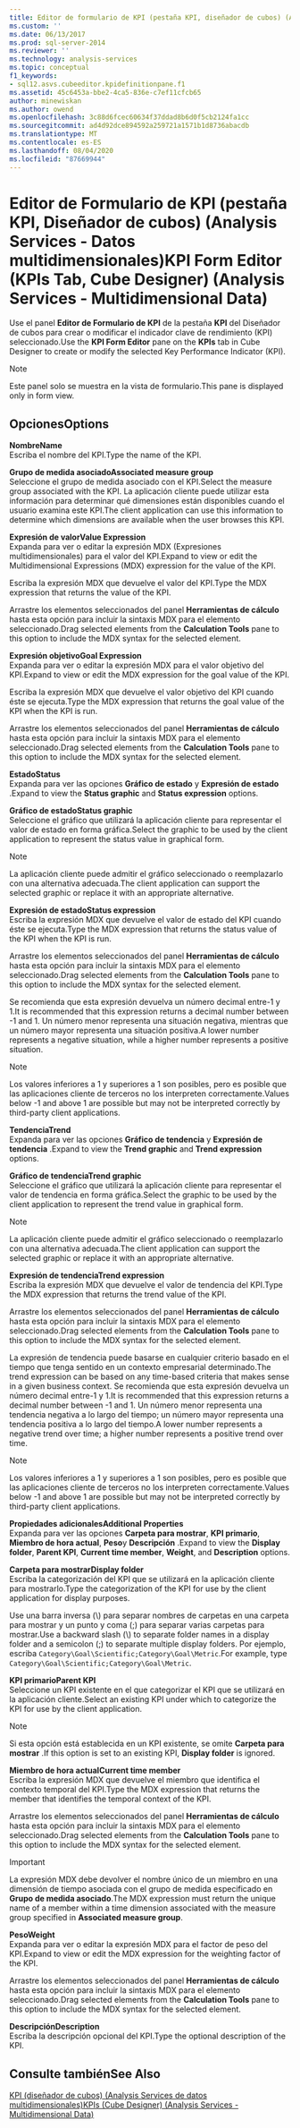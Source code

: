 ```yaml
---
title: Editor de formulario de KPI (pestaña KPI, diseñador de cubos) (Analysis Services-datos multidimensionales) | Microsoft Docs
ms.custom: ''
ms.date: 06/13/2017
ms.prod: sql-server-2014
ms.reviewer: ''
ms.technology: analysis-services
ms.topic: conceptual
f1_keywords:
- sql12.asvs.cubeeditor.kpidefinitionpane.f1
ms.assetid: 45c6453a-bbe2-4ca5-836e-c7ef11cfcb65
author: minewiskan
ms.author: owend
ms.openlocfilehash: 3c88d6fcec60634f37ddad8b6d0f5cb2124fa1cc
ms.sourcegitcommit: ad4d92dce894592a259721a1571b1d8736abacdb
ms.translationtype: MT
ms.contentlocale: es-ES
ms.lasthandoff: 08/04/2020
ms.locfileid: "87669944"
---
```

# <a name="kpi-form-editor-kpis-tab-cube-designer-analysis-services---multidimensional-data"></a><span data-ttu-id="dfbd8-102">Editor de Formulario de KPI (pestaña KPI, Diseñador de cubos) (Analysis Services - Datos multidimensionales)</span><span class="sxs-lookup"><span data-stu-id="dfbd8-102">KPI Form Editor (KPIs Tab, Cube Designer) (Analysis Services - Multidimensional Data)</span></span>
  <span data-ttu-id="dfbd8-103">Use el panel **Editor de Formulario de KPI** de la pestaña **KPI** del Diseñador de cubos para crear o modificar el indicador clave de rendimiento (KPI) seleccionado.</span><span class="sxs-lookup"><span data-stu-id="dfbd8-103">Use the **KPI Form Editor** pane on the **KPIs** tab in Cube Designer to create or modify the selected Key Performance Indicator (KPI).</span></span>  
  
> [!NOTE]  
>  <span data-ttu-id="dfbd8-104">Este panel solo se muestra en la vista de formulario.</span><span class="sxs-lookup"><span data-stu-id="dfbd8-104">This pane is displayed only in form view.</span></span>  
  
## <a name="options"></a><span data-ttu-id="dfbd8-105">Opciones</span><span class="sxs-lookup"><span data-stu-id="dfbd8-105">Options</span></span>  
 <span data-ttu-id="dfbd8-106">**Nombre**</span><span class="sxs-lookup"><span data-stu-id="dfbd8-106">**Name**</span></span>  
 <span data-ttu-id="dfbd8-107">Escriba el nombre del KPI.</span><span class="sxs-lookup"><span data-stu-id="dfbd8-107">Type the name of the KPI.</span></span>  
  
 <span data-ttu-id="dfbd8-108">**Grupo de medida asociado**</span><span class="sxs-lookup"><span data-stu-id="dfbd8-108">**Associated measure group**</span></span>  
 <span data-ttu-id="dfbd8-109">Seleccione el grupo de medida asociado con el KPI.</span><span class="sxs-lookup"><span data-stu-id="dfbd8-109">Select the measure group associated with the KPI.</span></span> <span data-ttu-id="dfbd8-110">La aplicación cliente puede utilizar esta información para determinar qué dimensiones están disponibles cuando el usuario examina este KPI.</span><span class="sxs-lookup"><span data-stu-id="dfbd8-110">The client application can use this information to determine which dimensions are available when the user browses this KPI.</span></span>  
  
 <span data-ttu-id="dfbd8-111">**Expresión de valor**</span><span class="sxs-lookup"><span data-stu-id="dfbd8-111">**Value Expression**</span></span>  
 <span data-ttu-id="dfbd8-112">Expanda para ver o editar la expresión MDX (Expresiones multidimensionales) para el valor del KPI.</span><span class="sxs-lookup"><span data-stu-id="dfbd8-112">Expand to view or edit the Multidimensional Expressions (MDX) expression for the value of the KPI.</span></span>  
  
 <span data-ttu-id="dfbd8-113">Escriba la expresión MDX que devuelve el valor del KPI.</span><span class="sxs-lookup"><span data-stu-id="dfbd8-113">Type the MDX expression that returns the value of the KPI.</span></span>  
  
 <span data-ttu-id="dfbd8-114">Arrastre los elementos seleccionados del panel **Herramientas de cálculo** hasta esta opción para incluir la sintaxis MDX para el elemento seleccionado.</span><span class="sxs-lookup"><span data-stu-id="dfbd8-114">Drag selected elements from the **Calculation Tools** pane to this option to include the MDX syntax for the selected element.</span></span>  
  
 <span data-ttu-id="dfbd8-115">**Expresión objetivo**</span><span class="sxs-lookup"><span data-stu-id="dfbd8-115">**Goal Expression**</span></span>  
 <span data-ttu-id="dfbd8-116">Expanda para ver o editar la expresión MDX para el valor objetivo del KPI.</span><span class="sxs-lookup"><span data-stu-id="dfbd8-116">Expand to view or edit the MDX expression for the goal value of the KPI.</span></span>  
  
 <span data-ttu-id="dfbd8-117">Escriba la expresión MDX que devuelve el valor objetivo del KPI cuando éste se ejecuta.</span><span class="sxs-lookup"><span data-stu-id="dfbd8-117">Type the MDX expression that returns the goal value of the KPI when the KPI is run.</span></span>  
  
 <span data-ttu-id="dfbd8-118">Arrastre los elementos seleccionados del panel **Herramientas de cálculo** hasta esta opción para incluir la sintaxis MDX para el elemento seleccionado.</span><span class="sxs-lookup"><span data-stu-id="dfbd8-118">Drag selected elements from the **Calculation Tools** pane to this option to include the MDX syntax for the selected element.</span></span>  
  
 <span data-ttu-id="dfbd8-119">**Estado**</span><span class="sxs-lookup"><span data-stu-id="dfbd8-119">**Status**</span></span>  
 <span data-ttu-id="dfbd8-120">Expanda para ver las opciones **Gráfico de estado** y **Expresión de estado** .</span><span class="sxs-lookup"><span data-stu-id="dfbd8-120">Expand to view the **Status graphic** and **Status expression** options.</span></span>  
  
 <span data-ttu-id="dfbd8-121">**Gráfico de estado**</span><span class="sxs-lookup"><span data-stu-id="dfbd8-121">**Status graphic**</span></span>  
 <span data-ttu-id="dfbd8-122">Seleccione el gráfico que utilizará la aplicación cliente para representar el valor de estado en forma gráfica.</span><span class="sxs-lookup"><span data-stu-id="dfbd8-122">Select the graphic to be used by the client application to represent the status value in graphical form.</span></span>  
  
> [!NOTE]  
>  <span data-ttu-id="dfbd8-123">La aplicación cliente puede admitir el gráfico seleccionado o reemplazarlo con una alternativa adecuada.</span><span class="sxs-lookup"><span data-stu-id="dfbd8-123">The client application can support the selected graphic or replace it with an appropriate alternative.</span></span>  
  
 <span data-ttu-id="dfbd8-124">**Expresión de estado**</span><span class="sxs-lookup"><span data-stu-id="dfbd8-124">**Status expression**</span></span>  
 <span data-ttu-id="dfbd8-125">Escriba la expresión MDX que devuelve el valor de estado del KPI cuando éste se ejecuta.</span><span class="sxs-lookup"><span data-stu-id="dfbd8-125">Type the MDX expression that returns the status value of the KPI when the KPI is run.</span></span>  
  
 <span data-ttu-id="dfbd8-126">Arrastre los elementos seleccionados del panel **Herramientas de cálculo** hasta esta opción para incluir la sintaxis MDX para el elemento seleccionado.</span><span class="sxs-lookup"><span data-stu-id="dfbd8-126">Drag selected elements from the **Calculation Tools** pane to this option to include the MDX syntax for the selected element.</span></span>  
  
 <span data-ttu-id="dfbd8-127">Se recomienda que esta expresión devuelva un número decimal entre-1 y 1.</span><span class="sxs-lookup"><span data-stu-id="dfbd8-127">It is recommended that this expression returns a decimal number between -1 and 1.</span></span> <span data-ttu-id="dfbd8-128">Un número menor representa una situación negativa, mientras que un número mayor representa una situación positiva.</span><span class="sxs-lookup"><span data-stu-id="dfbd8-128">A lower number represents a negative situation, while a higher number represents a positive situation.</span></span>  
  
> [!NOTE]  
>  <span data-ttu-id="dfbd8-129">Los valores inferiores a 1 y superiores a 1 son posibles, pero es posible que las aplicaciones cliente de terceros no los interpreten correctamente.</span><span class="sxs-lookup"><span data-stu-id="dfbd8-129">Values below -1 and above 1 are possible but may not be interpreted correctly by third-party client applications.</span></span>  
  
 <span data-ttu-id="dfbd8-130">**Tendencia**</span><span class="sxs-lookup"><span data-stu-id="dfbd8-130">**Trend**</span></span>  
 <span data-ttu-id="dfbd8-131">Expanda para ver las opciones **Gráfico de tendencia** y **Expresión de tendencia** .</span><span class="sxs-lookup"><span data-stu-id="dfbd8-131">Expand to view the **Trend graphic** and **Trend expression** options.</span></span>  
  
 <span data-ttu-id="dfbd8-132">**Gráfico de tendencia**</span><span class="sxs-lookup"><span data-stu-id="dfbd8-132">**Trend graphic**</span></span>  
 <span data-ttu-id="dfbd8-133">Seleccione el gráfico que utilizará la aplicación cliente para representar el valor de tendencia en forma gráfica.</span><span class="sxs-lookup"><span data-stu-id="dfbd8-133">Select the graphic to be used by the client application to represent the trend value in graphical form.</span></span>  
  
> [!NOTE]  
>  <span data-ttu-id="dfbd8-134">La aplicación cliente puede admitir el gráfico seleccionado o reemplazarlo con una alternativa adecuada.</span><span class="sxs-lookup"><span data-stu-id="dfbd8-134">The client application can support the selected graphic or replace it with an appropriate alternative.</span></span>  
  
 <span data-ttu-id="dfbd8-135">**Expresión de tendencia**</span><span class="sxs-lookup"><span data-stu-id="dfbd8-135">**Trend expression**</span></span>  
 <span data-ttu-id="dfbd8-136">Escriba la expresión MDX que devuelve el valor de tendencia del KPI.</span><span class="sxs-lookup"><span data-stu-id="dfbd8-136">Type the MDX expression that returns the trend value of the KPI.</span></span>  
  
 <span data-ttu-id="dfbd8-137">Arrastre los elementos seleccionados del panel **Herramientas de cálculo** hasta esta opción para incluir la sintaxis MDX para el elemento seleccionado.</span><span class="sxs-lookup"><span data-stu-id="dfbd8-137">Drag selected elements from the **Calculation Tools** pane to this option to include the MDX syntax for the selected element.</span></span>  
  
 <span data-ttu-id="dfbd8-138">La expresión de tendencia puede basarse en cualquier criterio basado en el tiempo que tenga sentido en un contexto empresarial determinado.</span><span class="sxs-lookup"><span data-stu-id="dfbd8-138">The trend expression can be based on any time-based criteria that makes sense in a given business context.</span></span> <span data-ttu-id="dfbd8-139">Se recomienda que esta expresión devuelva un número decimal entre-1 y 1.</span><span class="sxs-lookup"><span data-stu-id="dfbd8-139">It is recommended that this expression returns a decimal number between -1 and 1.</span></span> <span data-ttu-id="dfbd8-140">Un número menor representa una tendencia negativa a lo largo del tiempo; un número mayor representa una tendencia positiva a lo largo del tiempo.</span><span class="sxs-lookup"><span data-stu-id="dfbd8-140">A lower number represents a negative trend over time; a higher number represents a positive trend over time.</span></span>  
  
> [!NOTE]  
>  <span data-ttu-id="dfbd8-141">Los valores inferiores a 1 y superiores a 1 son posibles, pero es posible que las aplicaciones cliente de terceros no los interpreten correctamente.</span><span class="sxs-lookup"><span data-stu-id="dfbd8-141">Values below -1 and above 1 are possible but may not be interpreted correctly by third-party client applications.</span></span>  
  
 <span data-ttu-id="dfbd8-142">**Propiedades adicionales**</span><span class="sxs-lookup"><span data-stu-id="dfbd8-142">**Additional Properties**</span></span>  
 <span data-ttu-id="dfbd8-143">Expanda para ver las opciones **Carpeta para mostrar**, **KPI primario**, **Miembro de hora actual**, **Peso**y **Descripción** .</span><span class="sxs-lookup"><span data-stu-id="dfbd8-143">Expand to view the **Display folder**, **Parent KPI**, **Current time member**, **Weight**, and **Description** options.</span></span>  
  
 <span data-ttu-id="dfbd8-144">**Carpeta para mostrar**</span><span class="sxs-lookup"><span data-stu-id="dfbd8-144">**Display folder**</span></span>  
 <span data-ttu-id="dfbd8-145">Escriba la categorización del KPI que se utilizará en la aplicación cliente para mostrarlo.</span><span class="sxs-lookup"><span data-stu-id="dfbd8-145">Type the categorization of the KPI for use by the client application for display purposes.</span></span>  
  
 <span data-ttu-id="dfbd8-146">Use una barra inversa (\\) para separar nombres de carpetas en una carpeta para mostrar y un punto y coma (;) para separar varias carpetas para mostrar.</span><span class="sxs-lookup"><span data-stu-id="dfbd8-146">Use a backward slash (\\) to separate folder names in a display folder and a semicolon (;) to separate multiple display folders.</span></span> <span data-ttu-id="dfbd8-147">Por ejemplo, escriba `Category\Goal\Scientific;Category\Goal\Metric`.</span><span class="sxs-lookup"><span data-stu-id="dfbd8-147">For example, type `Category\Goal\Scientific;Category\Goal\Metric`.</span></span>  
  
 <span data-ttu-id="dfbd8-148">**KPI primario**</span><span class="sxs-lookup"><span data-stu-id="dfbd8-148">**Parent KPI**</span></span>  
 <span data-ttu-id="dfbd8-149">Seleccione un KPI existente en el que categorizar el KPI que se utilizará en la aplicación cliente.</span><span class="sxs-lookup"><span data-stu-id="dfbd8-149">Select an existing KPI under which to categorize the KPI for use by the client application.</span></span>  
  
> [!NOTE]  
>  <span data-ttu-id="dfbd8-150">Si esta opción está establecida en un KPI existente, se omite **Carpeta para mostrar** .</span><span class="sxs-lookup"><span data-stu-id="dfbd8-150">If this option is set to an existing KPI, **Display folder** is ignored.</span></span>  
  
 <span data-ttu-id="dfbd8-151">**Miembro de hora actual**</span><span class="sxs-lookup"><span data-stu-id="dfbd8-151">**Current time member**</span></span>  
 <span data-ttu-id="dfbd8-152">Escriba la expresión MDX que devuelve el miembro que identifica el contexto temporal del KPI.</span><span class="sxs-lookup"><span data-stu-id="dfbd8-152">Type the MDX expression that returns the member that identifies the temporal context of the KPI.</span></span>  
  
 <span data-ttu-id="dfbd8-153">Arrastre los elementos seleccionados del panel **Herramientas de cálculo** hasta esta opción para incluir la sintaxis MDX para el elemento seleccionado.</span><span class="sxs-lookup"><span data-stu-id="dfbd8-153">Drag selected elements from the **Calculation Tools** pane to this option to include the MDX syntax for the selected element.</span></span>  
  
> [!IMPORTANT]  
>  <span data-ttu-id="dfbd8-154">La expresión MDX debe devolver el nombre único de un miembro en una dimensión de tiempo asociada con el grupo de medida especificado en **Grupo de medida asociado**.</span><span class="sxs-lookup"><span data-stu-id="dfbd8-154">The MDX expression must return the unique name of a member within a time dimension associated with the measure group specified in **Associated measure group**.</span></span>  
  
 <span data-ttu-id="dfbd8-155">**Peso**</span><span class="sxs-lookup"><span data-stu-id="dfbd8-155">**Weight**</span></span>  
 <span data-ttu-id="dfbd8-156">Expanda para ver o editar la expresión MDX para el factor de peso del KPI.</span><span class="sxs-lookup"><span data-stu-id="dfbd8-156">Expand to view or edit the MDX expression for the weighting factor of the KPI.</span></span>  
  
 <span data-ttu-id="dfbd8-157">Arrastre los elementos seleccionados del panel **Herramientas de cálculo** hasta esta opción para incluir la sintaxis MDX para el elemento seleccionado.</span><span class="sxs-lookup"><span data-stu-id="dfbd8-157">Drag selected elements from the **Calculation Tools** pane to this option to include the MDX syntax for the selected element.</span></span>  
  
 <span data-ttu-id="dfbd8-158">**Descripción**</span><span class="sxs-lookup"><span data-stu-id="dfbd8-158">**Description**</span></span>  
 <span data-ttu-id="dfbd8-159">Escriba la descripción opcional del KPI.</span><span class="sxs-lookup"><span data-stu-id="dfbd8-159">Type the optional description of the KPI.</span></span>  
  
## <a name="see-also"></a><span data-ttu-id="dfbd8-160">Consulte también</span><span class="sxs-lookup"><span data-stu-id="dfbd8-160">See Also</span></span>  
 [<span data-ttu-id="dfbd8-161">KPI &#40;diseñador de cubos&#41; &#40;Analysis Services de datos multidimensionales&#41;</span><span class="sxs-lookup"><span data-stu-id="dfbd8-161">KPIs &#40;Cube Designer&#41; &#40;Analysis Services - Multidimensional Data&#41;</span></span>](kpis-cube-designer-analysis-services-multidimensional-data.md)  
  
  
